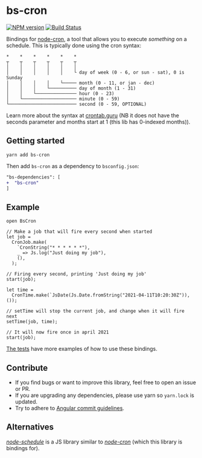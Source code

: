# bs-cron

[![NPM version](http://img.shields.io/npm/v/bs-node-cron.svg)](https://www.npmjs.org/package/bs-node-cron)
[![Build Status](https://travis-ci.org/mikaello/bs-node-cron.svg?branch=master)](https://travis-ci.org/mikaello/bs-node-cron)

Bindings for [node-cron](https://github.com/kelektiv/node-cron), a tool that allows you to execute _something_ on a schedule. This is typically done using the cron syntax:

```
*    *    *    *    *    *
┬    ┬    ┬    ┬    ┬    ┬
│    │    │    │    │    │
│    │    │    │    │    └ day of week (0 - 6, or sun - sat), 0 is Sunday
│    │    │    │    └───── month (0 - 11, or jan - dec)
│    │    │    └────────── day of month (1 - 31)
│    │    └─────────────── hour (0 - 23)
│    └──────────────────── minute (0 - 59)
└───────────────────────── second (0 - 59, OPTIONAL)
```

Learn more about the syntax at [crontab.guru](https://crontab.guru/) (NB it does not have the seconds parameter and months start at 1 (this lib has 0-indexed months)).

## Getting started

```
yarn add bs-cron
```

Then add `bs-cron` as a dependency to `bsconfig.json`:

```diff
"bs-dependencies": [
+  "bs-cron"
]
```

## Example

```reason
open BsCron

// Make a job that will fire every second when started
let job =
  CronJob.make(
    `CronString("* * * * * *"),
    _ => Js.log("Just doing my job"),
    (),
  );

// Firing every second, printing 'Just doing my job'
start(job);

let time =
  CronTime.make(`JsDate(Js.Date.fromString("2021-04-11T10:20:30Z")), ());

// setTime will stop the current job, and change when it will fire next
setTime(job, time);

// It will now fire once in april 2021
start(job);
```

[The tests](https://github.com/mikaello/bs-node-cron/tree/master/__tests__) have more examples of how to use these bindings.


## Contribute

- If you find bugs or want to improve this library, feel free to open an issue or PR.
- If you are upgrading any dependencies, please use yarn so `yarn.lock` is updated.
- Try to adhere to [Angular commit guidelines](https://github.com/angular/angular.js/blob/master/DEVELOPERS.md#-git-commit-guideline).

## Alternatives

[_node-schedule_](https://github.com/node-schedule/node-schedule) is a JS library similar to [_node-cron_](https://github.com/kelektiv/node-cron) (which this library is bindings for).
